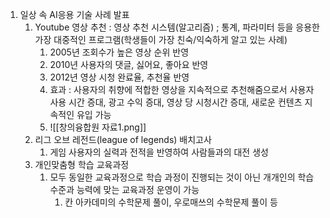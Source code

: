 1. 일상 속 AI응용 기술 사례 발표
	1. Youtube 영상 추천 : 영상 추천 시스템(알고리즘) ; 통계, 파라미터 등을 응용한 가장 대중적인 프로그램(학생들이 가장 친숙/익숙하게 알고 있는 사례)
		1. 2005년 조회수가 높은 영상 순위 반영
		2. 2010년 사용자의 댓글, 싫어요, 좋아요 반영
		3. 2012년 영상 시청 완료율, 추천율 반영
		4. 효과 : 사용자의 취향에 적합한 영상을 지속적으로 추천해줌으로서 사용자 사용 시간 증대, 광고 수익 증대, 영상 당 시청시간 증대, 새로운 컨텐츠 지속적인 유입 가능
		5. ![[창의융합원 자료1.png]]
	2. 리그 오브 레전드(league of legends) 배치고사
		1. 게임 사용자의 실력과 전적을 반영하여 사람들과의 대전 생성
	3. 개인맞춤형 학습 교육과정
		1. 모두 동일한 교육과정으로 학습 과정이 진행되는 것이 아닌 개개인의 학습 수준과 능력에 맞는 교육과정 운영이 가능
			1. 칸 아카데미의 수학문제 풀이, 우로매쓰의 수학문제 풀이 등